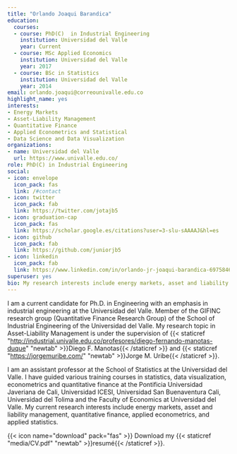 ```yaml
---
title: "Orlando Joaqui Barandica"
education:
  courses:
  - course: PhD(C)  in Industrial Engineering
    institution: Universidad del Valle
    year: Current
  - course: MSc Applied Economics
    institution: Universidad del Valle
    year: 2017
  - course: BSc in Statistics
    institution: Universidad del Valle
    year: 2014
email: orlando.joaqui@correounivalle.edu.co
highlight_name: yes
interests:
- Energy Markets 
- Asset-Liability Management 
- Quantitative Finance 
- Applied Econometrics and Statistical 
- Data Science and Data Visualization
organizations:
- name: Universidad del Valle
  url: https://www.univalle.edu.co/
role: PhD(C) in Industrial Engineering
social:
- icon: envelope
  icon_pack: fas
  link: /#contact
- icon: twitter
  icon_pack: fab
  link: https://twitter.com/jotajb5
- icon: graduation-cap
  icon_pack: fas
  link: https://scholar.google.es/citations?user=3-slu-sAAAAJ&hl=es
- icon: github
  icon_pack: fab
  link: https://github.com/juniorjb5
- icon: linkedin
  icon_pack: fab
  link: https://www.linkedin.com/in/orlando-jr-joaqui-barandica-69758463/
superuser: yes
bio: My research interests include energy markets, asset and liability management, quantitative finance, applied econometrics and statistical, and data visualization.
---
```


I am a current candidate for Ph.D. in Engineering with an emphasis in industrial engineering at the Universidad del Valle. Member of the GIFINC research group (Quantitative Finance Research Group) of the School of Industrial Engineering of the Universidad del Valle. My research topic in Asset-Liability Management is under the supervision of {{< staticref "http://industrial.univalle.edu.co/profesores/diego-fernando-manotas-duque" "newtab" >}}Diego F. Manotas{{< /staticref >}} and {{< staticref "https://jorgemuribe.com/" "newtab" >}}Jorge M. Uribe{{< /staticref >}}.

I am an assistant professor at the School of Statistics at the Universidad del Valle. I have guided various training courses in statistics, data visualization, econometrics and quantitative finance at the Pontificia Universidad Javeriana de Cali, Universidad ICESI, Universidad San Buenaventura Cali, Universidad del Tolima and the Faculty of Economics at Universidad del Valle. My current research interests include energy markets, asset and liability management, quantitative finance, applied econometrics, and applied statistics.


{{< icon name="download" pack="fas" >}} Download my {{< staticref "media/CV.pdf" "newtab" >}}resumé{{< /staticref >}}.
